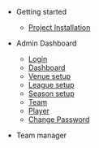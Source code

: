 - Getting started

  - [Project Installation](project-installation.md)


- Admin Dashboard

  - [Login](login.md)
  - [Dashboard](admin_dashboard.md)
  - [Venue setup](venue.md)
  - [League setup](league.md)
  - [Season setup](season.md)
  - [Team](team.md)
  - [Player](player.md)
  - [Change Password](admin_change_password.md)
  


- Team manager 


